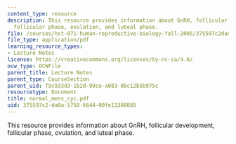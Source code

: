```yaml
---
content_type: resource
description: This resource provides information about GnRH, follicular development,
  follicular phase, ovulation, and luteal phase.
file: /courses/hst-071-human-reproductive-biology-fall-2005/375597c2da0a5750664400fe11380885_normal_mens_cyc.pdf
file_type: application/pdf
learning_resource_types:
- Lecture Notes
license: https://creativecommons.org/licenses/by-nc-sa/4.0/
ocw_type: OCWFile
parent_title: Lecture Notes
parent_type: CourseSection
parent_uid: f9c933d3-1b2d-99ce-a083-0bc12b5b975c
resourcetype: Document
title: normal_mens_cyc.pdf
uid: 375597c2-da0a-5750-6644-00fe11380885
---
```

This resource provides information about GnRH, follicular development, follicular phase, ovulation, and luteal phase.